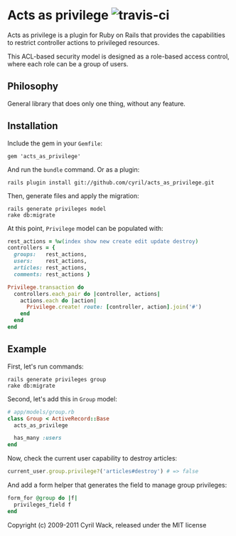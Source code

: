 Acts as privilege ![travis-ci](https://secure.travis-ci.org/cyril/acts_as_privilege.png)
=================

Acts as privilege is a plugin for Ruby on Rails that provides the capabilities
to restrict controller actions to privileged resources.

This ACL-based security model is designed as a role-based access control, where
each role can be a group of users.

Philosophy
----------

General library that does only one thing, without any feature.

Installation
------------

Include the gem in your `Gemfile`:

    gem 'acts_as_privilege'

And run the `bundle` command.  Or as a plugin:

    rails plugin install git://github.com/cyril/acts_as_privilege.git

Then, generate files and apply the migration:

    rails generate privileges model
    rake db:migrate

At this point, `Privilege` model can be populated with:

``` ruby
rest_actions = %w(index show new create edit update destroy)
controllers = {
  groups:   rest_actions,
  users:    rest_actions,
  articles: rest_actions,
  comments: rest_actions }

Privilege.transaction do
  controllers.each_pair do |controller, actions|
    actions.each do |action|
      Privilege.create! route: [controller, action].join('#')
    end
  end
end
```

Example
-------

First, let's run commands:

    rails generate privileges group
    rake db:migrate

Second, let's add this in `Group` model:

``` ruby
# app/models/group.rb
class Group < ActiveRecord::Base
  acts_as_privilege

  has_many :users
end
```

Now, check the current user capability to destroy articles:

``` ruby
current_user.group.privilege?('articles#destroy') # => false
```

And add a form helper that generates the field to manage group privileges:

``` ruby
form_for @group do |f|
  privileges_field f
end
```

Copyright (c) 2009-2011 Cyril Wack, released under the MIT license
